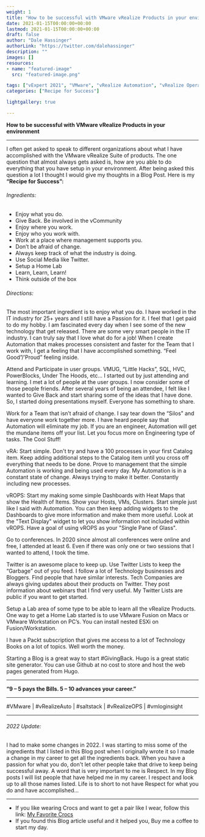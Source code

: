 ```yaml
---
weight: 1
title: "How to be successful with VMware vRealize Products in your environment"
date: 2021-01-15T00:00:00+00:00
lastmod: 2021-01-15T00:00:00+00:00
draft: false
author: "Dale Hassinger"
authorLink: "https://twitter.com/dalehassinger"
description: ""
images: []
resources:
- name: "featured-image"
  src: "featured-image.png"

tags: ["vExpert 2021", "VMware", "vRealize Automation", "vRealize Operations", "vRealize", "Salt", "SaltStack Config", "PowerShell", "Goals", "Career", "Training"]
categories: ["Recipe for Success"]

lightgallery: true

---
```


**How to be successful with VMware vRealize Products in your environment**

<!--more-->

---

I often get asked to speak to different organizations about what I have accomplished with the VMware vRealize Suite of products. The one question that almost always gets asked is, how are you able to do everything that you have setup in your environment.  After being asked this question a lot I thought I would give my thoughts in a Blog Post. Here is my **“Recipe for Success”:**
 
###### Ingredients: 
* Enjoy what you do. 
* Give Back. Be involved in the vCommunity 
* Enjoy where you work. 
* Enjoy who you work with. 
* Work at a place where management supports you. 
* Don’t be afraid of change. 
* Always keep track of what the industry is doing. 
* Use Social Media like Twitter. 
* Setup a Home Lab 
* Learn, Learn, Learn! 
* Think outside of the box 

###### Directions: 
The most important ingredient is to enjoy what you do. I have worked in the IT industry for 25+ years and I still have a Passion for it. I feel that I get paid to do my hobby. I am fascinated every day when I see some of the new technology that get released. There are some very smart people in the IT industry. I can truly say that I love what do for a job! When I create Automation that makes processes consistent and faster for the Team that I work with, I get a feeling that I have accomplished something. “Feel Good”/’Proud” feeling inside.

Attend and Participate in user groups. VMUG, “Little Hacks”, SQL, HVC, PowerBlocks, Under The Hoods, etc...  I started out by just attending and learning. I met a lot of people at the user groups.  I now consider some of those people friends. After several years of being an attendee, I felt like I wanted to Give Back and start sharing some of the ideas that I have done.  So, I started doing presentations myself. Everyone has something to share.

Work for a Team that isn’t afraid of change. I say tear down the “Silos” and have everyone work together more. I have heard people say that Automation will eliminate my job.  If you are an engineer, Automation will get the mundane items off your list. Let you focus more on Engineering type of tasks. The Cool Stuff!  

vRA: Start simple.  Don't try and have a 100 processes in your first Catalog item. Keep adding additional steps to the Catalog item until you cross off everything that needs to be done. Prove to management that the simple Automation is working and being used every day. My Automation is in a constant state of change. Always trying to make it better. Constantly including new processes.  

vROPS: Start my making some simple Dashboards with Heat Maps that show the Health of Items.  Show your Hosts, VMs, Clusters. Start simple just like I said with Automation.  You can then keep adding widgets to the Dashboards to give more information and make them more useful. Look at the "Text Display" widget to let you show information not included within vROPS. Have a goal of using vROPS as your "Single Pane of Glass".  

Go to conferences. In 2020 since almost all conferences were online and free, I attended at least 6.  Even if there was only one or two sessions that I wanted to attend, I took the time.  

Twitter is an awesome place to keep up. Use Twitter Lists to keep the “Garbage” out of you feed. I follow a lot of Technology businesses and Bloggers.  Find people that have similar interests. Tech Companies are always giving updates about their products on Twitter. They post information about webinars that I find very useful. My Twitter Lists are public if you want to get started.  

Setup a Lab area of some type to be able to learn all the vRealize Products. One way to get a Home Lab started is to use VMware Fusion on Macs or VMware Workstation on PC’s.  You can install nested ESXi on Fusion/Workstation.  

I have a Packt subscription that gives me access to a lot of Technology Books on a lot of topics. Well worth the money.  

Starting a Blog is a great way to start #GivingBack. Hugo is a great static site generator.  You can use Github at no cost to store and host the web pages generated from Hugo.  

---

**“9 – 5 pays the Bills. 5 – 10 advances your career.”**

---

#VMware | #vRealizeAuto | #saltstack | #vRealizeOPS | #vmloginsight

---

###### 2022 Update:

I had to make some changes in 2022. I was starting to miss some of the ingredients that I listed in this Blog post when I originally wrote it so I made a change in my career to get all the ingredients back. When you have a passion for what you do, don't let other people take that drive to keep being successful away. A word that is very important to me is Respect. In my Blog posts I will list people that have helped me in my career. I respect and look up to all those names listed. Life is to short to not have Respect for what you do and have accomplished...

---

* If you like wearing Crocs and want to get a pair like I wear, follow this link:
<a target="_blank" href="https://www.amazon.com/dp/B001V7Z27W?psc=1&amp;ref=ppx_yo2ov_dt_b_product_details&_encoding=UTF8&tag=vcrocs-20&linkCode=ur2&linkId=fa4c787c9ab59a9b8a54b48c402b8517&camp=1789&creative=9325">My Favorite Crocs</a>  
* If you found this Blog article useful and it helped you, Buy me a coffee to start my day.  

<center>
<script type="text/javascript" src="https://cdnjs.buymeacoffee.com/1.0.0/button.prod.min.js" data-name="bmc-button" data-slug="dalehassinger" data-color="#FFDD00" data-emoji=""  data-font="Cookie" data-text="Buy me a coffee" data-outline-color="#000000" data-font-color="#000000" data-coffee-color="#ffffff" ></script>
</center>
